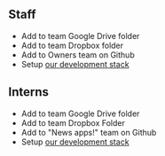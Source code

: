 Staff
-----

* Add to team Google Drive folder
* Add to team Dropbox folder
* Add to Owners team on Github
* Setup [our development stack](http://blog.apps.npr.org/2013/06/06/how-to-setup-a-developers-environment.html)

Interns
-------

* Add to team Google Drive folder
* Add to team Dropbox Folder
* Add to "News apps!" team on Github
* Setup [our development stack](http://blog.apps.npr.org/2013/06/06/how-to-setup-a-developers-environment.html)
